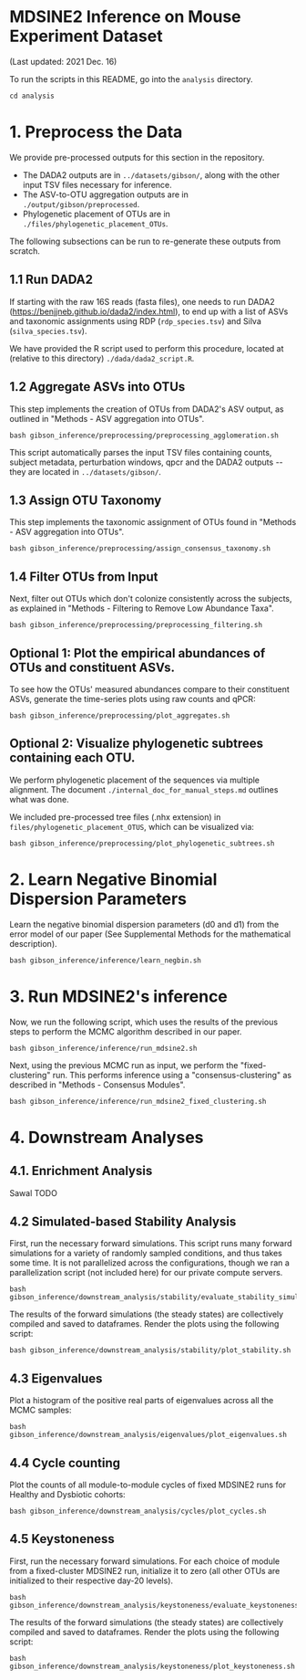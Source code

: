 # MDSINE2 Inference on Mouse Experiment Dataset

(Last updated: 2021 Dec. 16)

To run the scripts in this README, go into the `analysis` directory.

```
cd analysis
```

# 1. Preprocess the Data

We provide pre-processed outputs for this section in the repository.

- The DADA2 outputs are in `../datasets/gibson/`, along with the other input TSV files necessary for inference.
- The ASV-to-OTU aggregation outputs are in `./output/gibson/preprocessed`.
- Phylogenetic placement of OTUs are in `./files/phylogenetic_placement_OTUs`.

The following subsections can be run to re-generate these outputs from scratch.

## 1.1 Run DADA2

If starting with the raw 16S reads (fasta files), one needs to run DADA2 (https://benjjneb.github.io/dada2/index.html), 
to end up with a list of ASVs and taxonomic assignments using RDP (`rdp_species.tsv`) and 
Silva (`silva_species.tsv`).

We have provided the R script used to perform this procedure, located at (relative to this directory) `./dada/dada2_script.R`.

## 1.2 Aggregate ASVs into OTUs

This step implements the creation of OTUs from DADA2's ASV output, as outlined in
"Methods - ASV aggregation into OTUs".
```
bash gibson_inference/preprocessing/preprocessing_agglomeration.sh
```
This script automatically parses the input TSV files containing counts, subject metadata, 
perturbation windows, qpcr and the DADA2 outputs -- they are located in `../datasets/gibson/`.

## 1.3 Assign OTU Taxonomy

This step implements the taxonomic assignment of OTUs found in "Methods - ASV aggregation into OTUs".
```
bash gibson_inference/preprocessing/assign_consensus_taxonomy.sh
```

## 1.4 Filter OTUs from Input

Next, filter out OTUs which don't colonize consistently across the subjects, as explained in 
"Methods - Filtering to Remove Low Abundance Taxa".
```
bash gibson_inference/preprocessing/preprocessing_filtering.sh
```

## Optional 1: Plot the empirical abundances of OTUs and constituent ASVs.

To see how the OTUs' measured abundances compare to their constituent ASVs, generate the time-series plots using raw counts and qPCR:

```
bash gibson_inference/preprocessing/plot_aggregates.sh
```

## Optional 2: Visualize phylogenetic subtrees containing each OTU.

We perform phylogenetic placement of the sequences via multiple alignment. 
The document `./internal_doc_for_manual_steps.md` outlines what was done.

We included pre-processed tree files (.nhx extension) in `files/phylogenetic_placement_OTUS`, which can be visualized 
via:
```
bash gibson_inference/preprocessing/plot_phylogenetic_subtrees.sh
```

# 2. Learn Negative Binomial Dispersion Parameters 

Learn the negative binomial dispersion parameters (d0 and d1) from the error model of our paper 
(See Supplemental Methods for the mathematical description).
```
bash gibson_inference/inference/learn_negbin.sh
```

# 3. Run MDSINE2's inference

Now, we run the following script, which uses the results of the previous steps to perform the MCMC algorithm described
in our paper.
```
bash gibson_inference/inference/run_mdsine2.sh
```

Next, using the previous MCMC run as input, we perform the "fixed-clustering" run.
This performs inference using a "consensus-clustering" as described in "Methods - Consensus Modules".
```
bash gibson_inference/inference/run_mdsine2_fixed_clustering.sh
```

# 4. Downstream Analyses

## 4.1. Enrichment Analysis

Sawal TODO

## 4.2 Simulated-based Stability Analysis

First, run the necessary forward simulations. This script runs many forward simulations for a variety of randomly
sampled conditions, and thus takes some time. It is not parallelized across the configurations, 
though we ran a parallelization script (not included here) for our private compute servers.

```
bash gibson_inference/downstream_analysis/stability/evaluate_stability_simulated.sh
```

The results of the forward simulations (the steady states) are collectively compiled and saved to dataframes.
Render the plots using the following script:

```
bash gibson_inference/downstream_analysis/stability/plot_stability.sh
```

## 4.3 Eigenvalues

Plot a histogram of the positive real parts of eigenvalues across all the MCMC samples:

```
bash gibson_inference/downstream_analysis/eigenvalues/plot_eigenvalues.sh
```

## 4.4 Cycle counting

Plot the counts of all module-to-module cycles of fixed MDSINE2 runs for Healthy and Dysbiotic cohorts:

```
bash gibson_inference/downstream_analysis/cycles/plot_cycles.sh
```

## 4.5 Keystoneness

First, run the necessary forward simulations. For each choice of module from a fixed-cluster MDSINE2 run,
initialize it to zero (all other OTUs are initialized to their respective day-20 levels).

```
bash gibson_inference/downstream_analysis/keystoneness/evaluate_keystoneness.sh
```

The results of the forward simulations (the steady states) are collectively compiled and saved to dataframes.
Render the plots using the following script:

```
bash gibson_inference/downstream_analysis/keystoneness/plot_keystoneness.sh
```
